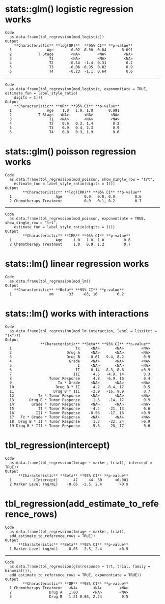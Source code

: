 # stats::glm() logistic regression works

    Code
      as.data.frame(tbl_regression(mod_logistic))
    Output
        **Characteristic** **log(OR)**  **95% CI** **p-value**
      1                Age        0.02  0.00, 0.04       0.091
      2            T Stage        <NA>        <NA>        <NA>
      3                 T1        <NA>        <NA>        <NA>
      4                 T2       -0.54  -1.4, 0.31         0.2
      5                 T3       -0.06 -0.95, 0.82         0.9
      6                 T4       -0.23  -1.1, 0.64         0.6

---

    Code
      as.data.frame(tbl_regression(mod_logistic, exponentiate = TRUE, estimate_fun = label_style_ratio(
        digits = 1)))
    Output
        **Characteristic** **OR** **95% CI** **p-value**
      1                Age    1.0   1.0, 1.0       0.091
      2            T Stage   <NA>       <NA>        <NA>
      3                 T1   <NA>       <NA>        <NA>
      4                 T2    0.6   0.2, 1.4         0.2
      5                 T3    0.9   0.4, 2.3         0.9
      6                 T4    0.8   0.3, 1.9         0.6

# stats::glm() poisson regression works

    Code
      as.data.frame(tbl_regression(mod_poisson, show_single_row = "trt",
        estimate_fun = label_style_ratio(digits = 1)))
    Output
            **Characteristic** **log(IRR)** **95% CI** **p-value**
      1                    Age          0.0   0.0, 0.0         0.6
      2 Chemotherapy Treatment          0.0  -0.1, 0.2         0.7

---

    Code
      as.data.frame(tbl_regression(mod_poisson, exponentiate = TRUE, show_single_row = "trt",
        estimate_fun = label_style_ratio(digits = 1)))
    Output
            **Characteristic** **IRR** **95% CI** **p-value**
      1                    Age     1.0   1.0, 1.0         0.6
      2 Chemotherapy Treatment     1.0   0.9, 1.2         0.7

# stats::lm() linear regression works

    Code
      as.data.frame(tbl_regression(mod_lm))
    Output
        **Characteristic** **Beta** **95% CI** **p-value**
      1                 am      -33    -83, 16         0.2

# stats::lm() works with interactions

    Code
      as.data.frame(tbl_regression(mod_lm_interaction, label = list(trt = "Tx")))
    Output
                    **Characteristic** **Beta** **95% CI** **p-value**
      1                             Tx     <NA>       <NA>        <NA>
      2                         Drug A     <NA>       <NA>        <NA>
      3                         Drug B    -0.61  -9.4, 8.2         0.9
      4                          Grade     <NA>       <NA>        <NA>
      5                              I     <NA>       <NA>        <NA>
      6                             II     0.14  -8.3, 8.6        >0.9
      7                            III      4.5   -4.9, 14         0.3
      8                 Tumor Response      4.8   -6.9, 16         0.4
      9                     Tx * Grade     <NA>       <NA>        <NA>
      10                   Drug B * II      4.2   -8.4, 17         0.5
      11                  Drug B * III     -2.9   -16, 9.9         0.7
      12           Tx * Tumor Response     <NA>       <NA>        <NA>
      13       Drug B * Tumor Response      1.3    -14, 17         0.9
      14        Grade * Tumor Response     <NA>       <NA>        <NA>
      15           II * Tumor Response     -4.4    -21, 13         0.6
      16          III * Tumor Response    -0.56    -17, 16        >0.9
      17   Tx * Grade * Tumor Response     <NA>       <NA>        <NA>
      18  Drug B * II * Tumor Response      1.3    -22, 24        >0.9
      19 Drug B * III * Tumor Response     -5.3    -28, 17         0.6

# tbl_regression(intercept)

    Code
      as.data.frame(tbl_regression(lm(age ~ marker, trial), intercept = TRUE))
    Output
          **Characteristic** **Beta** **95% CI** **p-value**
      1          (Intercept)       47     44, 50      <0.001
      2 Marker Level (ng/mL)    -0.05  -2.5, 2.4        >0.9

# tbl_regression(add_estimate_to_reference_rows)

    Code
      as.data.frame(tbl_regression(lm(age ~ marker, trial),
      add_estimate_to_reference_rows = TRUE))
    Output
          **Characteristic** **Beta** **95% CI** **p-value**
      1 Marker Level (ng/mL)    -0.05  -2.5, 2.4        >0.9

---

    Code
      as.data.frame(tbl_regression(glm(response ~ trt, trial, family = binomial()),
      add_estimate_to_reference_rows = TRUE, exponentiate = TRUE))
    Output
            **Characteristic** **OR** **95% CI** **p-value**
      1 Chemotherapy Treatment   <NA>       <NA>        <NA>
      2                 Drug A   1.00       <NA>        <NA>
      3                 Drug B   1.21 0.66, 2.24         0.5

